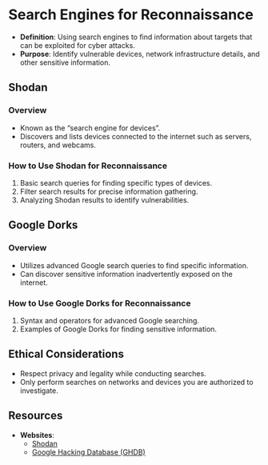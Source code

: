 # Search Engines for Reconnaissance

- **Definition**: Using search engines to find information about targets that can be exploited for cyber attacks.
- **Purpose**: Identify vulnerable devices, network infrastructure details, and other sensitive information.

## Shodan

### Overview

- Known as the “search engine for devices”.
- Discovers and lists devices connected to the internet such as servers, routers, and webcams.

### How to Use Shodan for Reconnaissance

1. Basic search queries for finding specific types of devices.
1. Filter search results for precise information gathering.
1. Analyzing Shodan results to identify vulnerabilities.

## Google Dorks

### Overview

- Utilizes advanced Google search queries to find specific information.
- Can discover sensitive information inadvertently exposed on the internet.

### How to Use Google Dorks for Reconnaissance

1. Syntax and operators for advanced Google searching.
1. Examples of Google Dorks for finding sensitive information.

## Ethical Considerations

- Respect privacy and legality while conducting searches.
- Only perform searches on networks and devices you are authorized to investigate.

## Resources

- **Websites**:
  - [Shodan](https://www.shodan.io/)
  - [Google Hacking Database (GHDB)](https://www.exploit-db.com/google-hacking-database)

